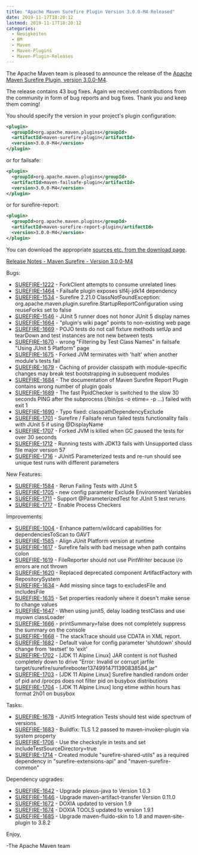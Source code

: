 ```yaml
---
title: "Apache Maven Surefire Plugin Version 3.0.0-M4 Released"
date: 2019-11-17T18:20:12
lastmod: 2019-11-17T18:20:12
categories:
  - Neuigkeiten
  - BM
  - Maven
  - Maven-Plugins
  - Maven-Plugin-Releases
---
```

The Apache Maven team is pleased to announce the release of the 
[Apache Maven Surefire Plugin, version 3.0.0-M4](https://maven.apache.org/plugins/maven-surefire-plugin/).

The release contains 43 bug fixes.
Again we received contributions from the community in form of bug reports
and bug fixes. Thank you and keep them coming!

You should specify the version in your project's plugin configuration:

```xml
<plugin>
  <groupId>org.apache.maven.plugins</groupId>
  <artifactId>maven-surefire-plugin</artifactId>
  <version>3.0.0-M4</version>
</plugin>
```

or for failsafe:

```xml
<plugin>
  <groupId>org.apache.maven.plugins</groupId>
  <artifactId>maven-failsafe-plugin</artifactId>
  <version>3.0.0-M4</version>
</plugin>
```

or for surefire-report:

```xml
<plugin>
  <groupId>org.apache.maven.plugins</groupId>
  <artifactId>maven-surefire-report-plugin</artifactId>
  <version>3.0.0-M4</version>
</plugin>
```

You can download the appropriate [sources etc. from the download page](https://maven.apache.org/surefire/download.cgi).


<!-- more -->

[Release Notes - Maven Surefire - Version 3.0.0-M4](https://issues.apache.org/jira/secure/ReleaseNote.jspa?projectId=12317927&version=12344668)

Bugs:

 * [SUREFIRE-1222](https://issues.apache.org/jira/browse/SUREFIRE-1222) - ForkClient attempts to consume unrelated lines
 * [SUREFIRE-1464](https://issues.apache.org/jira/browse/SUREFIRE-1464) - Failsafe plugin exposes slf4j-jdk14 dependency
 * [SUREFIRE-1534](https://issues.apache.org/jira/browse/SUREFIRE-1534) - Surefire 2.21.0 ClassNotFoundException: org.apache.maven.plugin.surefire.StartupReportConfiguration using reuseForks set to false
 * [SUREFIRE-1546](https://issues.apache.org/jira/browse/SUREFIRE-1546) - JUnit 5 runner does not honor JUnit 5 display names
 * [SUREFIRE-1664](https://issues.apache.org/jira/browse/SUREFIRE-1664) - "plugin's wiki page" points to non-existing web page
 * [SUREFIRE-1669](https://issues.apache.org/jira/browse/SUREFIRE-1669) - POJO tests do not call fixture methods setUp and tearDown and test instances are not new between tests
 * [SUREFIRE-1670](https://issues.apache.org/jira/browse/SUREFIRE-1670) - wrong "Filtering by Test Class Names" in failsafe "Using JUnit 5 Platform" page
 * [SUREFIRE-1675](https://issues.apache.org/jira/browse/SUREFIRE-1675) - Forked JVM terminates with 'halt' when another module's tests fail
 * [SUREFIRE-1679](https://issues.apache.org/jira/browse/SUREFIRE-1679) - Caching of provider classpath with module-specific changes may break test bootstrapping in subsequent modules
 * [SUREFIRE-1684](https://issues.apache.org/jira/browse/SUREFIRE-1684) - The documentation of Maven Surefire Report Plugin contains wrong number of plugin goals
 * [SUREFIRE-1689](https://issues.apache.org/jira/browse/SUREFIRE-1689) - The fast PpidChecker is switched to the slow 30 seconds PING after the subprocess (/bin/ps -o etime= -p ...) failed with exit 1
 * [SUREFIRE-1690](https://issues.apache.org/jira/browse/SUREFIRE-1690) - Typo fixed: classpathDependencyExclude
 * [SUREFIRE-1701](https://issues.apache.org/jira/browse/SUREFIRE-1701) - Surefire / Failsafe rerun failed tests functionality fails with JUnit 5 if using @DisplayName
 * [SUREFIRE-1707](https://issues.apache.org/jira/browse/SUREFIRE-1707) - Forked JVM is killed when GC paused the tests for over 30 seconds
 * [SUREFIRE-1712](https://issues.apache.org/jira/browse/SUREFIRE-1712) - Running tests with JDK13 fails with Unsupported class file major version 57
 * [SUREFIRE-1716](https://issues.apache.org/jira/browse/SUREFIRE-1716) - JUnit5 Parameterized tests and re-run should see unique test runs with different parameters


New Features:

 * [SUREFIRE-1584](https://issues.apache.org/jira/browse/SUREFIRE-1584) - Rerun Failing Tests with JUnit 5
 * [SUREFIRE-1705](https://issues.apache.org/jira/browse/SUREFIRE-1705) - new config parameter Exclude Environment Variables
 * [SUREFIRE-1711](https://issues.apache.org/jira/browse/SUREFIRE-1711) - Support @ParameterizedTest for JUnit 5 test reruns
 * [SUREFIRE-1717](https://issues.apache.org/jira/browse/SUREFIRE-1717) - Enable Process Checkers

Improvements:

* [SUREFIRE-1004](https://issues.apache.org/jira/browse/SUREFIRE-1004) - Enhance pattern/wildcard capabilities for dependenciesToScan to GAVT
* [SUREFIRE-1585](https://issues.apache.org/jira/browse/SUREFIRE-1585) - Align JUnit Platform version at runtime
* [SUREFIRE-1617](https://issues.apache.org/jira/browse/SUREFIRE-1617) - Surefire fails with bad message when path contains colon
* [SUREFIRE-1619](https://issues.apache.org/jira/browse/SUREFIRE-1619) - FileReporter should not use PintWriter because i/o errors are not thrown
* [SUREFIRE-1620](https://issues.apache.org/jira/browse/SUREFIRE-1620) - Replaced deprecated component ArtifactFactory with RepositorySystem
* [SUREFIRE-1634](https://issues.apache.org/jira/browse/SUREFIRE-1634) - Add missing since tags to excludesFile and includesFile
* [SUREFIRE-1635](https://issues.apache.org/jira/browse/SUREFIRE-1635) - Set properties readonly where it doesn't make sense to change values
* [SUREFIRE-1647](https://issues.apache.org/jira/browse/SUREFIRE-1647) - When using junit5, delay loading testClass and use myown classLoader
* [SUREFIRE-1666](https://issues.apache.org/jira/browse/SUREFIRE-1666) - printSummary=false does not completely suppress the summary on the console
* [SUREFIRE-1668](https://issues.apache.org/jira/browse/SUREFIRE-1668) - The stackTrace should use CDATA in XML report.
* [SUREFIRE-1682](https://issues.apache.org/jira/browse/SUREFIRE-1682) - Default value for config parameter 'shutdown' should change from 'testset' to 'exit'
* [SUREFIRE-1702](https://issues.apache.org/jira/browse/SUREFIRE-1702) - \[JDK 11 Alpine Linux\] JAR content is not flushed completely down to drive "Error: Invalid or corrupt jarfile target/surefire/surefirebooter13749914711390838584.jar"
* [SUREFIRE-1703](https://issues.apache.org/jira/browse/SUREFIRE-1703) - \[JDK 11 Alpine Linux\] Surefire handled random order of pid and /procps does not filter pid on busybox distributions
* [SUREFIRE-1704](https://issues.apache.org/jira/browse/SUREFIRE-1704) - \[JDK 11 Alpine Linux\] long etime within hours has format 2h01 on busybox

Tasks:

* [SUREFIRE-1678](https://issues.apache.org/jira/browse/SUREFIRE-1678) - JUnit5 Integration Tests should test wide spectrum of versions
* [SUREFIRE-1683](https://issues.apache.org/jira/browse/SUREFIRE-1683) - Buildfix: TLS 1.2 passed to maven-invoker-plugin via system property
* [SUREFIRE-1706](https://issues.apache.org/jira/browse/SUREFIRE-1706) - Use the checkstyle in tests and set includeTestSourceDirectory=true
* [SUREFIRE-1714](https://issues.apache.org/jira/browse/SUREFIRE-1714) - Created module "surefire-shared-utils" as a required dependency in "surefire-extensions-api" and "maven-surefire-common"


Dependency upgrades:

 * [SUREFIRE-1642](https://issues.apache.org/jira/browse/SUREFIRE-1642) - Upgrade plexus-java to Version 1.0.3
 * [SUREFIRE-1646](https://issues.apache.org/jira/browse/SUREFIRE-1646) - Upgrade maven-artifact-transfer Version 0.11.0
 * [SUREFIRE-1672](https://issues.apache.org/jira/browse/SUREFIRE-1672) - DOXIA updated to version 1.9
 * [SUREFIRE-1674](https://issues.apache.org/jira/browse/SUREFIRE-1674) - DOXIA TOOLS updated to version 1.9.1
 * [SUREFIRE-1685](https://issues.apache.org/jira/browse/SUREFIRE-1685) - Upgrade maven-fluido-skin to 1.8 and maven-site-plugin to 3.8.2


Enjoy,

-The Apache Maven team


